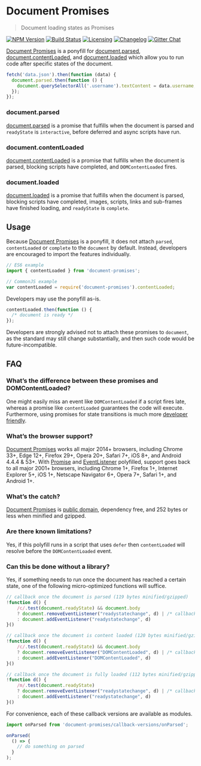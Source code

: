 # Document Promises

> Document loading states as Promises

[![NPM Version][npm-img]][npm-url]
[![Build Status][cli-img]][cli-url]
[![Licensing][lic-img]][lic-url]
[![Changelog][log-img]][log-url]
[![Gitter Chat][git-img]][git-url]

[Document Promises] is a ponyfill for [document.parsed],
[document.contentLoaded], and [document.loaded] which allow you to run code
after specific states of the document.

```js
fetch('data.json').then(function (data) {
  document.parsed.then(function () {
    document.querySelectorAll('.username').textContent = data.username;
  });
});
```

### document.parsed

[document.parsed] is a promise that fulfills when the document is parsed and
`readyState` is `interactive`, before deferred and async scripts have run.

### document.contentLoaded

[document.contentLoaded] is a promise that fulfills when the document is
parsed, blocking scripts have completed, and `DOMContentLoaded` fires.

### document.loaded

[document.loaded] is a promise that fulfills when the document is parsed,
blocking scripts have completed, images, scripts, links and sub-frames have
finished loading, and `readyState` is `complete`.

## Usage

Because [Document Promises] is a ponyfill, it does not attach `parsed`,
`contentLoaded` or `complete` to the `document` by default. Instead, developers
are encouraged to import the features individually.

```js
// ES6 example
import { contentLoaded } from 'document-promises';

// CommonJS example
var contentLoaded = require('document-promises').contentLoaded;
```

Developers may use the ponyfill as-is.

```js
contentLoaded.then(function () {
  /* document is ready */
});
```

Developers are strongly advised not to attach these promises to `document`, as
the standard may still change substantially, and then such code would be
future-incompatible.

## FAQ

### What’s the difference between these promises and DOMContentLoaded?

One might easily miss an event like `DOMContentLoaded` if a script fires late,
whereas a promise like `contentLoaded` guarantees the code will execute.
Furthermore, using promises for state transitions is much more
[developer friendly].

### What’s the browser support?

[Document Promises] works all major 2014+ browsers, including Chrome 33+,
Edge 12+, Firefox 29+, Opera 20+, Safari 7+, iOS 8+, and Android 4.4.4 & 53+.
With [Promise] and [EventListener] polyfilled, support goes back to all major
2001+ browsers, including Chrome 1+, Firefox 1+, Internet Explorer 5+, iOS 1+,
Netscape Navigator 6+, Opera 7+, Safari 1+, and Android 1+.

### What’s the catch?

[Document Promises] is [public domain], dependency free, and 252 bytes or less
when minified and gzipped.

### Are there known limitations?

Yes, if this polyfill runs in a script that uses `defer` then `contentLoaded`
will resolve before the `DOMContentLoaded` event.

### Can this be done without a library?

Yes, if something needs to run once the document has reached a certain state, one of the following micro-optimized functions will suffice.

```js
// callback once the document is parsed (119 bytes minified/gzipped)
!function d() {
    /c/.test(document.readyState) && document.body
    ? document.removeEventListener("readystatechange", d) | /* callback */
    : document.addEventListener("readystatechange", d)
}()
```

```js
// callback once the document is content loaded (120 bytes minified/gzipped)
!function d() {
    /c/.test(document.readyState) && document.body
    ? document.removeEventListener("DOMContentLoaded", d) | /* callback */
    : document.addEventListener("DOMContentLoaded", d)
}()
```

```js
// callback once the document is fully loaded (112 bytes minified/gzipped)
!function d() {
    /m/.test(document.readyState)
    ? document.removeEventListener("readystatechange", d) | /* callback */
    : document.addEventListener("readystatechange", d)
}()
```

For convenience, each of these callback versions are available as modules.

```js
import onParsed from 'document-promises/callback-versions/onParsed';

onParsed(
  () => {
    // do something on parsed
  }
);
```

[Document Promises]: https://github.com/jonathantneal/document-promises

[document.parsed]: https://html.spec.whatwg.org/multipage/dom.html#dom-document-parsed
[document.contentLoaded]: https://html.spec.whatwg.org/multipage/dom.html#dom-document-contentLoaded
[document.loaded]: https://html.spec.whatwg.org/multipage/dom.html#dom-document-loaded

[developer friendly]: https://github.com/whatwg/html/issues/127#issuecomment-139176295

[Promise]: https://github.com/ysmood/yaku
[EventListener]: https://github.com/jonathantneal/EventListener
[public domain]: LICENSE.md

[npm-url]: https://www.npmjs.com/package/document-promises
[npm-img]: https://img.shields.io/npm/v/document-promises.svg?style=flat-square
[cli-url]: https://travis-ci.org/jonathantneal/document-promises
[cli-img]: https://img.shields.io/travis/jonathantneal/document-promises.svg?style=flat-square
[lic-url]: LICENSE.md
[lic-img]: https://img.shields.io/npm/l/document-promises.svg?style=flat-square
[log-url]: CHANGELOG.md
[log-img]: https://img.shields.io/badge/changelog-md-blue.svg?style=flat-square
[git-url]: https://gitter.im/jonathantneal/document-promises
[git-img]: https://img.shields.io/badge/chat-gitter-blue.svg?style=flat-square
